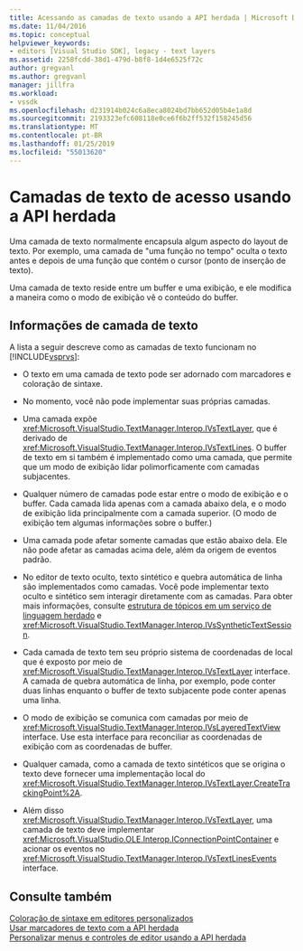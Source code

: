 ```yaml
---
title: Acessando as camadas de texto usando a API herdada | Microsoft Docs
ms.date: 11/04/2016
ms.topic: conceptual
helpviewer_keywords:
- editors [Visual Studio SDK], legacy - text layers
ms.assetid: 2258fcdd-38d1-479d-b8f8-1d4e6525f72c
author: gregvanl
ms.author: gregvanl
manager: jillfra
ms.workload:
- vssdk
ms.openlocfilehash: d231914b024c6a8eca8024bd7bb652d05b4e1a8d
ms.sourcegitcommit: 2193323efc608118e0ce6f6b2ff532f158245d56
ms.translationtype: MT
ms.contentlocale: pt-BR
ms.lasthandoff: 01/25/2019
ms.locfileid: "55013620"
---
```

# <a name="access-text-layers-by-using-the-legacy-api"></a>Camadas de texto de acesso usando a API herdada
Uma camada de texto normalmente encapsula algum aspecto do layout de texto. Por exemplo, uma camada de "uma função no tempo" oculta o texto antes e depois de uma função que contém o cursor (ponto de inserção de texto).  
  
 Uma camada de texto reside entre um buffer e uma exibição, e ele modifica a maneira como o modo de exibição vê o conteúdo do buffer.  
  
## <a name="text-layer-information"></a>Informações de camada de texto  
 A lista a seguir descreve como as camadas de texto funcionam no [!INCLUDE[vsprvs](../code-quality/includes/vsprvs_md.md)]:  
  
-   O texto em uma camada de texto pode ser adornado com marcadores e coloração de sintaxe.  
  
-   No momento, você não pode implementar suas próprias camadas.  
  
-   Uma camada expõe <xref:Microsoft.VisualStudio.TextManager.Interop.IVsTextLayer>, que é derivado de <xref:Microsoft.VisualStudio.TextManager.Interop.IVsTextLines>. O buffer de texto em si também é implementado como uma camada, que permite que um modo de exibição lidar polimorficamente com camadas subjacentes.  
  
-   Qualquer número de camadas pode estar entre o modo de exibição e o buffer. Cada camada lida apenas com a camada abaixo dela, e o modo de exibição lida principalmente com a camada superior. (O modo de exibição tem algumas informações sobre o buffer.)  
  
-   Uma camada pode afetar somente camadas que estão abaixo dela. Ele não pode afetar as camadas acima dele, além da origem de eventos padrão.  
  
-   No editor de texto oculto, texto sintético e quebra automática de linha são implementados como camadas. Você pode implementar texto oculto e sintético sem interagir diretamente com as camadas. Para obter mais informações, consulte [estrutura de tópicos em um serviço de linguagem herdado](../extensibility/internals/outlining-in-a-legacy-language-service.md) e <xref:Microsoft.VisualStudio.TextManager.Interop.IVsSyntheticTextSession>.  
  
-   Cada camada de texto tem seu próprio sistema de coordenadas de local que é exposto por meio de <xref:Microsoft.VisualStudio.TextManager.Interop.IVsTextLayer> interface. A camada de quebra automática de linha, por exemplo, pode conter duas linhas enquanto o buffer de texto subjacente pode conter apenas uma linha.  
  
-   O modo de exibição se comunica com camadas por meio de <xref:Microsoft.VisualStudio.TextManager.Interop.IVsLayeredTextView> interface. Use esta interface para reconciliar as coordenadas de exibição com as coordenadas de buffer.  
  
-   Qualquer camada, como a camada de texto sintéticos que se origina o texto deve fornecer uma implementação local do <xref:Microsoft.VisualStudio.TextManager.Interop.IVsTextLayer.CreateTrackingPoint%2A>.  
  
-   Além disso <xref:Microsoft.VisualStudio.TextManager.Interop.IVsTextLayer>, uma camada de texto deve implementar <xref:Microsoft.VisualStudio.OLE.Interop.IConnectionPointContainer> e acionar os eventos no <xref:Microsoft.VisualStudio.TextManager.Interop.IVsTextLinesEvents> interface.  
  
## <a name="see-also"></a>Consulte também  
 [Coloração de sintaxe em editores personalizados](../extensibility/syntax-coloring-in-custom-editors.md)   
 [Usar marcadores de texto com a API herdada](../extensibility/using-text-markers-with-the-legacy-api.md)   
 [Personalizar menus e controles de editor usando a API herdada](../extensibility/customizing-editor-controls-and-menus-by-using-the-legacy-api.md)
